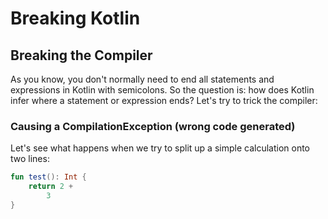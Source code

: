 # Breaking Kotlin



## Breaking the Compiler

As you know, you don't normally need to end all statements and expressions in Kotlin with semicolons. So the question is: how does Kotlin infer where a statement or expression ends? Let's try to trick the compiler:

### Causing a CompilationException (wrong code generated)

Let's see what happens when we try to split up a simple calculation onto two lines:

```kotlin runnable
fun test(): Int {
    return 2 + 
        3
}
```

